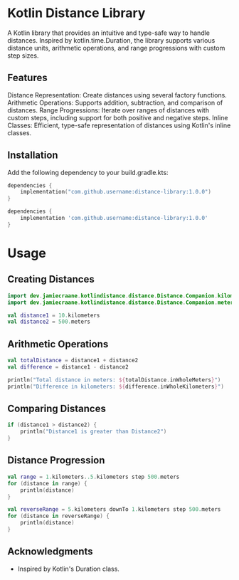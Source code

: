 # Kotlin Distance Library

A Kotlin library that provides an intuitive and type-safe way to handle distances. Inspired by kotlin.time.Duration, the
library supports various distance units, arithmetic operations, and range progressions with custom step sizes.

## Features

Distance Representation: Create distances using several factory functions.
Arithmetic Operations: Supports addition, subtraction, and comparison of distances.
Range Progressions: Iterate over ranges of distances with custom steps, including support for both positive and negative
steps.
Inline Classes: Efficient, type-safe representation of distances using Kotlin's inline classes.

## Installation

Add the following dependency to your build.gradle.kts:

```kotlin
dependencies {
    implementation("com.github.username:distance-library:1.0.0")
}
```

```groovy
dependencies {
    implementation 'com.github.username:distance-library:1.0.0'
}
```

# Usage

## Creating Distances

```kotlin
import dev.jamiecraane.kotlindistance.distance.Distance.Companion.kilometers
import dev.jamiecraane.kotlindistance.distance.Distance.Companion.meters

val distance1 = 10.kilometers
val distance2 = 500.meters
```

## Arithmetic Operations

```kotlin
val totalDistance = distance1 + distance2
val difference = distance1 - distance2

println("Total distance in meters: ${totalDistance.inWholeMeters}")
println("Difference in kilometers: ${difference.inWholeKilometers}")
```

## Comparing Distances

```kotlin
if (distance1 > distance2) {
    println("Distance1 is greater than Distance2")
}
```

## Distance Progression

```kotlin
val range = 1.kilometers..5.kilometers step 500.meters
for (distance in range) {
    println(distance)
}

val reverseRange = 5.kilometers downTo 1.kilometers step 500.meters
for (distance in reverseRange) {
    println(distance)
}
```

## Acknowledgments
- Inspired by Kotlin's Duration class.
